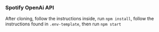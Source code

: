 ### Spotify OpenAi API

After cloning, follow the instructions inside, run `npm install`, follow the instructions found in `.env-template`, then run `npm start`
